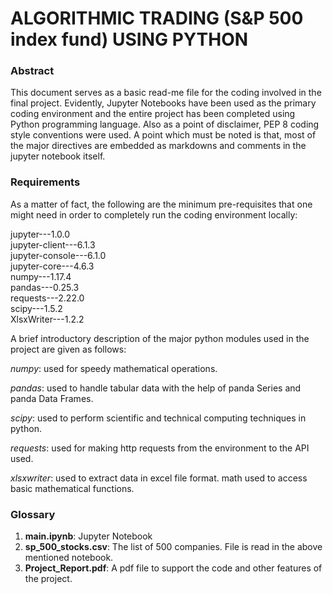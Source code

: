 # ALGORITHMIC TRADING (S&P 500 index fund) USING PYTHON

### Abstract
This document serves as a basic read-me file for the coding involved in the final project. Evidently, Jupyter Notebooks have been used as the primary coding environment and the entire project has been completed using Python programming language. Also as a point of disclaimer, PEP 8 coding style conventions were used. A point which must be noted is that, most of the major directives are embedded as markdowns and comments in the jupyter notebook itself.

### Requirements
As a matter of fact, the following are the minimum pre-requisites that one might need in order to completely run the coding environment locally:

jupyter---1.0.0\
jupyter-client---6.1.3\
jupyter-console---6.1.0\
jupyter-core---4.6.3\
numpy---1.17.4\
pandas---0.25.3\
requests---2.22.0\
scipy---1.5.2\
XlsxWriter---1.2.2
    
   
A brief introductory description of the major python modules used in the project are given as follows:

_numpy_: used for speedy mathematical operations.

_pandas_: used to handle tabular data with the help of panda Series and panda Data Frames. 

_scipy_: used to perform scientific and technical computing techniques in python. 

_requests_: used for making http requests from the environment to the API used.

_xlsxwriter_: used to extract data in excel file format. math used to access basic mathematical functions.

### Glossary
1. **main.ipynb**: Jupyter Notebook 
2. **sp_500_stocks.csv**: The list of 500 companies. File is read in the above mentioned notebook.
5. **Project_Report.pdf**: A pdf file to support the code and other features of the project.
